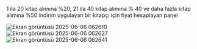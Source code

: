 1 ila 20 kitap alımına %20, 21 ila 40 kitap alımına % 40 ve daha fazla kitap alımına %50 indirim uygulayan bir kitapçı için fiyat hesaplayan panel

![Ekran görüntüsü 2025-06-06 062610](https://github.com/user-attachments/assets/f8316488-204d-4a1c-84e2-c2a7b457db6a)
![Ekran görüntüsü 2025-06-06 062627](https://github.com/user-attachments/assets/4e36876e-8822-4b40-9e85-94dd0021e63d)
![Ekran görüntüsü 2025-06-06 062641](https://github.com/user-attachments/assets/3d36b890-a728-4d9f-89af-7e00b074381d)
